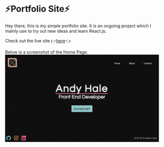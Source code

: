 # ⚡️Portfolio Site⚡️

Hey there, this is my simple portfolio site. It is an ongoing project which I mainly use to try out new ideas and learn React.js.

Check out the live site 👉[here](https://www.andyghale.com/)👈

Below is a screenshot of the Home Page.
![Screenshot on 24th July 2019](src/assets/img/screenshot_24_07.png?raw=true "Portoflio Site Screenshot")

